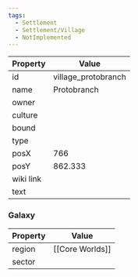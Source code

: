 ```yaml
---
tags:
  - Settlement
  - Settlement/Village
  - NotImplemented
---
```


| Property  | Value               |
| --------- | ------------------- |
| id        | village_protobranch |
| name      | Protobranch         |
| owner     |                     |
| culture   |                     |
| bound     |                     |
| type      |                     |
| posX      | 766                 |
| posY      | 862.333             |
| wiki link |                     |
| text      |                     |

### Galaxy
| Property | Value           |
| -------- | --------------- |
| region   | [[Core Worlds]] |
| sector   |                 |

